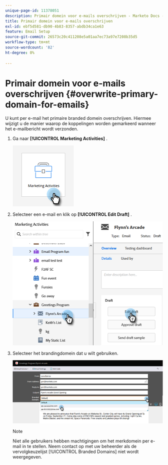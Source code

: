 ```yaml
---
unique-page-id: 11378051
description: Primair domein voor e-mails overschrijven - Marketo Docs - Productdocumentatie
title: Primair domein voor e-mails overschrijven
exl-id: ebf5d581-db90-4b83-8357-abdb34ca1e63
feature: Email Setup
source-git-commit: 26573c20c411208e5a01aa7ec73a97e7208b35d5
workflow-type: tm+mt
source-wordcount: '82'
ht-degree: 0%

---
```


# Primair domein voor e-mails overschrijven {#overwrite-primary-domain-for-emails}

U kunt per e-mail het primaire branded domein overschrijven. Hiermee wijzigt u de manier waarop de koppelingen worden gemarkeerd wanneer het e-mailbericht wordt verzonden.

1. Ga naar **[!UICONTROL Marketing Activities]** .

   ![](assets/overwrite-primary-domain-for-emails-1.png)

1. Selecteer een e-mail en klik op **[!UICONTROL Edit Draft]** .

   ![](assets/overwrite-primary-domain-for-emails-2.png)

1. Selecteer het brandingdomein dat u wilt gebruiken.

   ![](assets/overwrite-primary-domain-for-emails-3.png)

   >[!NOTE]
   >
   >Niet alle gebruikers hebben machtigingen om het merkdomein per e-mail in te stellen. Neem contact op met uw beheerder als de vervolgkeuzelijst [!UICONTROL Branded Domains] niet wordt weergegeven.

